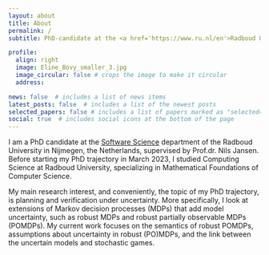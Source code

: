 ```yaml
---
layout: about
title: About
permalink: /
subtitle: PhD-candidate at the <a href='https://www.ru.nl/en'>Radboud University</a>.

profile:
  align: right
  image: Eline_Bovy_smaller_3.jpg
  image_circular: false # crops the image to make it circular
  address:

news: false  # includes a list of news items
latest_posts: false  # includes a list of the newest posts
selected_papers: false # includes a list of papers marked as "selected={true}"
social: true  # includes social icons at the bottom of the page
---
```

I am a PhD candidate at the <a href='https://sws.cs.ru.nl/'>Software Science</a> department of the Radboud University in Nijmegen, the Netherlands, supervised by Prof.dr. Nils Jansen. Before starting my PhD trajectory in March 2023, I studied Computing Science at Radboud University, specializing in Mathematical Foundations of Computer Science.

My main research interest, and conveniently, the topic of my PhD trajectory, is planning and verification under uncertainty. More specifically, I look at extensions of Markov decision processes (MDPs) that add model uncertainty, such as robust MDPs and robust partially observable MDPs (POMDPs). My current work focuses on the semantics of robust POMDPs, assumptions about uncertainty in robust (PO)MDPs, and the link between the uncertain models and stochastic games.

<!-- Write your biography here. Tell the world about yourself. Link to your favorite [subreddit](http://reddit.com). You can put a picture in, too. The code is already in, just name your picture `prof_pic.jpg` and put it in the `img/` folder.

Put your address / P.O. box / other info right below your picture. You can also disable any of these elements by editing `profile` property of the YAML header of your `_pages/about.md`. Edit `_bibliography/papers.bib` and Jekyll will render your [publications page](/al-folio/publications/) automatically.

Link to your social media connections, too. This theme is set up to use [Font Awesome icons](http://fortawesome.github.io/Font-Awesome/) and [Academicons](https://jpswalsh.github.io/academicons/), like the ones below. Add your Facebook, Twitter, LinkedIn, Google Scholar, or just disable all of them. -->
